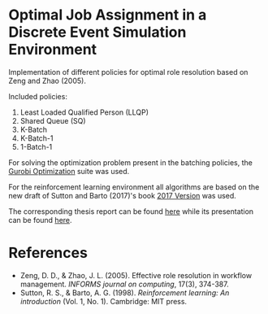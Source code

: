 # Optimal Job Assignment in a Discrete Event Simulation Environment

Implementation of different policies for optimal role resolution based on Zeng and Zhao (2005).

Included policies:

1. Least Loaded Qualified Person (LLQP)
2. Shared Queue (SQ)
3. K-Batch
4. K-Batch-1
5. 1-Batch-1

For solving the optimization problem present in the batching policies, the [Gurobi Optimization](http://www.gurobi.com) suite was used.

For the reinforcement learning environment all algorithms are based on the new draft of Sutton and Barto (2017)'s book [2017 Version](http://incompleteideas.net/sutton/book/bookdraft2016sep.pdf) was used.

The corresponding thesis report can be found [here](https://github.com/fkocovski/thesis) while its presentation can be found [here](https://github.com/fkocovski/mt_presentation).

# References

* Zeng, D. D., & Zhao, J. L. (2005). Effective role resolution in workflow management. *INFORMS journal on computing*, 17(3), 374-387.
* Sutton, R. S., & Barto, A. G. (1998). *Reinforcement learning: An introduction* (Vol. 1, No. 1). Cambridge: MIT press.

